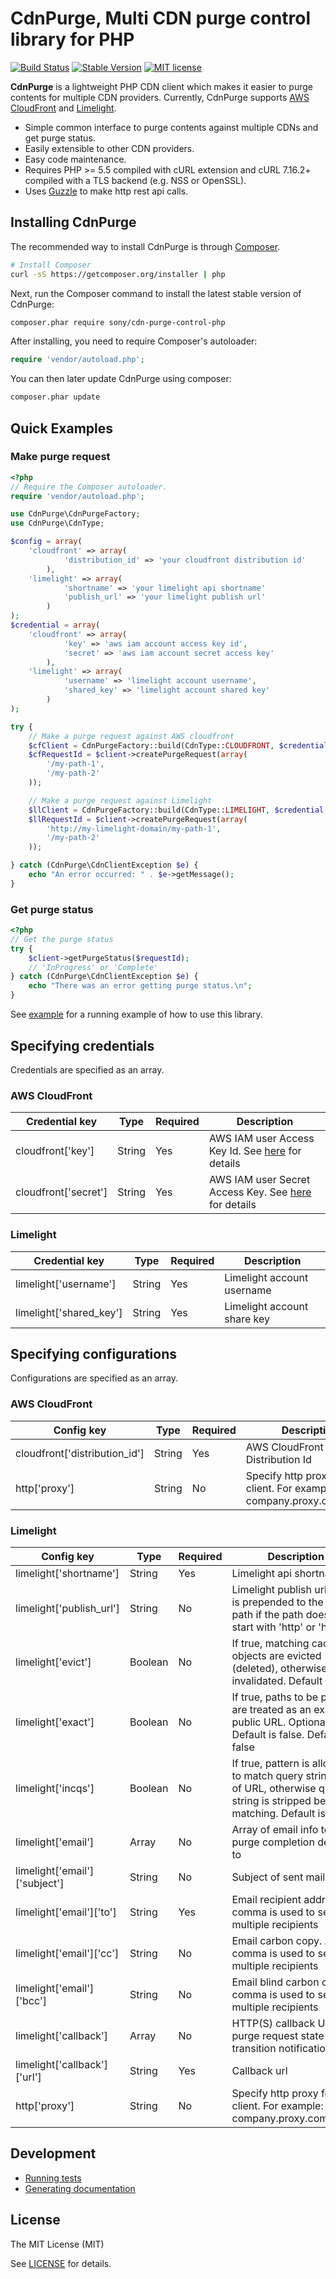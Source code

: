 CdnPurge, Multi CDN purge control library for PHP
=================================================

[![Build Status](https://travis-ci.org/sony/cdn-purge-control-php.svg)](https://travis-ci.org/sony/cdn-purge-control-php)
[![Stable Version](https://img.shields.io/packagist/v/sony/cdn-purge-control-php.svg)](https://packagist.org/packages/sony/cdn-purge-control-php)
[![MIT license](https://img.shields.io/packagist/l/sony/cdn-purge-control-php.svg)](https://github.com/sony/cdn-purge-control-php/blob/master/LICENSE)

**CdnPurge** is a lightweight PHP CDN client which makes it easier to purge contents for
multiple CDN providers. Currently, CdnPurge supports [AWS CloudFront](https://aws.amazon.com/cloudfront/)
and [Limelight](https://www.limelight.com/).

- Simple common interface to purge contents against multiple CDNs and get purge status.
- Easily extensible to other CDN providers.
- Easy code maintenance.
- Requires PHP >= 5.5 compiled with cURL extension and cURL 7.16.2+ compiled with a TLS backend (e.g. NSS or OpenSSL).
- Uses [Guzzle](https://github.com/guzzle/guzzle) to make http rest api calls.

## Installing CdnPurge

The recommended way to install CdnPurge is through
[Composer](http://getcomposer.org).

```bash
# Install Composer
curl -sS https://getcomposer.org/installer | php
```

Next, run the Composer command to install the latest stable version of CdnPurge:

```bash
composer.phar require sony/cdn-purge-control-php
```

After installing, you need to require Composer's autoloader:

```php
require 'vendor/autoload.php';
```

You can then later update CdnPurge using composer:

 ```bash
composer.phar update
 ```

## Quick Examples

### Make purge request

```php
<?php
// Require the Composer autoloader.
require 'vendor/autoload.php';

use CdnPurge\CdnPurgeFactory;
use CdnPurge\CdnType;

$config = array(
    'cloudfront' => array(
            'distribution_id' => 'your cloudfront distribution id'
        ),
    'limelight' => array(
            'shortname' => 'your limelight api shortname'
            'publish_url' => 'your limelight publish url'
        )
);
$credential = array(
    'cloudfront' => array(
            'key' => 'aws iam account access key id',
            'secret' => 'aws iam account secret access key'
        ),
    'limelight' => array(
            'username' => 'limelight account username',
            'shared_key' => 'limelight account shared key'
        )
);

try {
    // Make a purge request against AWS cloudfront
    $cfClient = CdnPurgeFactory::build(CdnType::CLOUDFRONT, $credential, $config);
    $cfRequestId = $client->createPurgeRequest(array(
        '/my-path-1',
        '/my-path-2'
    ));

    // Make a purge request against Limelight
    $llClient = CdnPurgeFactory::build(CdnType::LIMELIGHT, $credential, $config);
    $llRequestId = $client->createPurgeRequest(array(
        'http://my-limelight-domain/my-path-1',
        '/my-path-2'
    ));

} catch (CdnPurge\CdnClientException $e) {
    echo "An error occurred: " . $e->getMessage();
}
```

### Get purge status

```php
<?php
// Get the purge status
try {
    $client->getPurgeStatus($requestId);
    // 'InProgress' or 'Complete'
} catch (CdnPurge\CdnClientException $e) {
    echo "There was an error getting purge status.\n";
}
```

See [example](https://github.com/sony/cdn-purge-control-php/tree/master/example) for a running example of how to use this library.

## Specifying credentials
Credentials are specified as an array.

### AWS CloudFront

| Credential key        | Type    | Required  | Description   |
| -------------         | ------  | --------  | ------------  |
| cloudfront['key']     | String  | Yes       | AWS IAM user Access Key Id. See [here](http://docs.aws.amazon.com/AWSSimpleQueueService/latest/SQSGettingStartedGuide/AWSCredentials.html) for details |
| cloudfront['secret']  | String  | Yes       | AWS IAM user Secret Access Key. See [here](http://docs.aws.amazon.com/AWSSimpleQueueService/latest/SQSGettingStartedGuide/AWSCredentials.html) for details |

### Limelight

| Credential key            | Type    | Required  | Description   |
| -------------             | ------  | --------  | ------------  |
| limelight['username']     | String  | Yes       | Limelight account username |
| limelight['shared_key']   | String  | Yes       | Limelight account share key |

## Specifying configurations
Configurations are specified as an array.

### AWS CloudFront

| Config key                    | Type    | Required  | Description   |
| -------------                 | ------  | --------  | ------------  |
| cloudfront['distribution_id'] | String  | Yes       | AWS CloudFront Distribution Id |
| http['proxy']                 | String  | No        | Specify http proxy for the client. For example: 'my-company.proxy.com:1234' |

### Limelight

| Config key                        | Type    | Required  | Description   |
| -------------                     | ------- | --------  | -----------   |
| limelight['shortname']            | String  | Yes       | Limelight api shortname |
| limelight['publish_url']          | String  | No        | Limelight publish url. This is prepended to the purge path if the path doesn't start with 'http' or 'https' |
| limelight['evict']          | Boolean  | No        | If true, matching cache objects are evicted (deleted), otherwise invalidated. Default is false |
| limelight['exact']          | Boolean  | No        | If true, paths to be purged are treated as an exact public URL. Optional. Default is false. Default is false |
| limelight['incqs']          | Boolean  | No        | If true, pattern is allowed to match query string part of URL, otherwise query string is stripped before matching. Default is false |
| limelight['email']                | Array   | No        | Array of email info to send purge completion details to |
| limelight['email']['subject']     | String  | No        | Subject of sent mail |
| limelight['email']['to']          | String  | Yes       | Email recipient address. A comma is used to separate multiple recipients |
| limelight['email']['cc']          | String  | No        | Email carbon copy. A comma is used to separate multiple recipients |
| limelight['email']['bcc']         | String  | No        | Email blind carbon copy. A comma is used to separate multiple recipients |
| limelight['callback']            | Array   | No        | HTTP(S) callback URL for purge request state transition notifications |
| limelight['callback']['url']     | String  | Yes       | Callback url
| http['proxy']                     | String  | No        | Specify http proxy for the client. For example: 'my-company.proxy.com:1234' |

Development
-----------

- [Running tests](https://github.com/sony/cdn-purge-control-php/blob/master/tests/README.md)
- [Generating documentation](https://github.com/sony/cdn-purge-control-php/blob/master/docs/README.md)

License
-------

The MIT License (MIT)

See [LICENSE](https://github.com/sony/cdn-purge-control-php/blob/master/LICENSE) for details.
